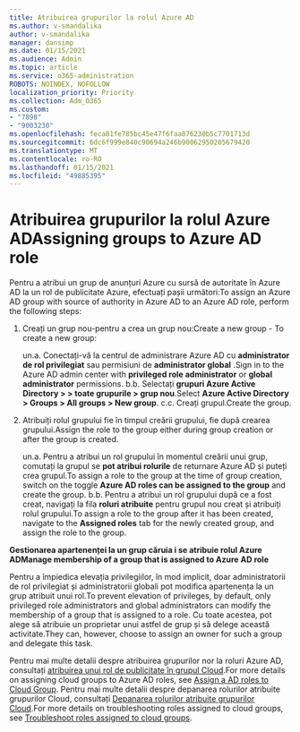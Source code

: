 ```yaml
---
title: Atribuirea grupurilor la rolul Azure AD
ms.author: v-smandalika
author: v-smandalika
manager: dansimp
ms.date: 01/15/2021
ms.audience: Admin
ms.topic: article
ms.service: o365-administration
ROBOTS: NOINDEX, NOFOLLOW
localization_priority: Priority
ms.collection: Adm_O365
ms.custom:
- "7898"
- "9003230"
ms.openlocfilehash: feca81fe785bc45e47f6faa876230b5c7701713d
ms.sourcegitcommit: 6dc6f999e840c90694a246b90062950205679420
ms.translationtype: MT
ms.contentlocale: ro-RO
ms.lasthandoff: 01/15/2021
ms.locfileid: "49885395"
---
```

# <a name="assigning-groups-to-azure-ad-role"></a><span data-ttu-id="d2239-102">Atribuirea grupurilor la rolul Azure AD</span><span class="sxs-lookup"><span data-stu-id="d2239-102">Assigning groups to Azure AD role</span></span>

<span data-ttu-id="d2239-103">Pentru a atribui un grup de anunțuri Azure cu sursă de autoritate în Azure AD la un rol de publicitate Azure, efectuați pașii următori:</span><span class="sxs-lookup"><span data-stu-id="d2239-103">To assign an Azure AD group with source of authority in Azure AD to an Azure AD role, perform the following steps:</span></span>

1. <span data-ttu-id="d2239-104">Creați un grup nou-pentru a crea un grup nou:</span><span class="sxs-lookup"><span data-stu-id="d2239-104">Create a new group - To create a new group:</span></span>

    <span data-ttu-id="d2239-105">un.</span><span class="sxs-lookup"><span data-stu-id="d2239-105">a.</span></span> <span data-ttu-id="d2239-106">Conectați-vă la centrul de administrare Azure AD cu **administrator de rol privilegiat** sau permisiuni de **administrator global** .</span><span class="sxs-lookup"><span data-stu-id="d2239-106">Sign in to the Azure AD admin center with **privileged role administrator** or **global administrator** permissions.</span></span>
    <span data-ttu-id="d2239-107">b.</span><span class="sxs-lookup"><span data-stu-id="d2239-107">b.</span></span> <span data-ttu-id="d2239-108">Selectați **grupuri Azure Active Directory > > toate grupurile > grup nou**.</span><span class="sxs-lookup"><span data-stu-id="d2239-108">Select **Azure Active Directory > Groups > All groups > New group**.</span></span>
    <span data-ttu-id="d2239-109">c.</span><span class="sxs-lookup"><span data-stu-id="d2239-109">c.</span></span> <span data-ttu-id="d2239-110">Creați grupul.</span><span class="sxs-lookup"><span data-stu-id="d2239-110">Create the group.</span></span>

2. <span data-ttu-id="d2239-111">Atribuiți rolul grupului fie în timpul creării grupului, fie după crearea grupului.</span><span class="sxs-lookup"><span data-stu-id="d2239-111">Assign the role to the group either during group creation or after the group is created.</span></span>

    <span data-ttu-id="d2239-112">un.</span><span class="sxs-lookup"><span data-stu-id="d2239-112">a.</span></span> <span data-ttu-id="d2239-113">Pentru a atribui un rol grupului în momentul creării unui grup, comutați la grupul se **pot atribui rolurile** de returnare Azure AD și puteți crea grupul.</span><span class="sxs-lookup"><span data-stu-id="d2239-113">To assign a role to the group at the time of group creation, switch on the toggle **Azure AD roles can be assigned to the group** and create the group.</span></span>
    <span data-ttu-id="d2239-114">b.</span><span class="sxs-lookup"><span data-stu-id="d2239-114">b.</span></span> <span data-ttu-id="d2239-115">Pentru a atribui un rol grupului după ce a fost creat, navigați la fila **roluri atribuite** pentru grupul nou creat și atribuiți rolul grupului.</span><span class="sxs-lookup"><span data-stu-id="d2239-115">To assign a role to the group after it has been created, navigate to the **Assigned roles** tab for the newly created group, and assign the role to the group.</span></span>  

<span data-ttu-id="d2239-116">**Gestionarea apartenenței la un grup căruia i se atribuie rolul Azure AD**</span><span class="sxs-lookup"><span data-stu-id="d2239-116">**Manage membership of a group that is assigned to Azure AD role**</span></span>

<span data-ttu-id="d2239-117">Pentru a împiedica elevația privilegiilor, în mod implicit, doar administratorii de rol privilegiat și administratorii globali pot modifica apartenența la un grup atribuit unui rol.</span><span class="sxs-lookup"><span data-stu-id="d2239-117">To prevent elevation of privileges, by default, only privileged role administrators and global administrators can modify the membership of a group that is assigned to a role.</span></span> <span data-ttu-id="d2239-118">Cu toate acestea, pot alege să atribuie un proprietar unui astfel de grup și să delege această activitate.</span><span class="sxs-lookup"><span data-stu-id="d2239-118">They can, however, choose to assign an owner for such a group and delegate this task.</span></span>

<span data-ttu-id="d2239-119">Pentru mai multe detalii despre atribuirea grupurilor nor la roluri Azure AD, consultați [atribuirea unui rol de publicitate în grupul Cloud](https://docs.microsoft.com/azure/active-directory/roles/groups-concept).</span><span class="sxs-lookup"><span data-stu-id="d2239-119">For more details on assigning cloud groups to Azure AD roles, see [Assign a AD roles to Cloud Group](https://docs.microsoft.com/azure/active-directory/roles/groups-concept).</span></span> <span data-ttu-id="d2239-120">Pentru mai multe detalii despre depanarea rolurilor atribuite grupurilor Cloud, consultați [Depanarea rolurilor atribuite grupurilor Cloud](https://docs.microsoft.com/azure/active-directory/roles/groups-faq-troubleshooting).</span><span class="sxs-lookup"><span data-stu-id="d2239-120">For more details on troubleshooting roles assigned to cloud groups, see [Troubleshoot roles assigned to cloud groups](https://docs.microsoft.com/azure/active-directory/roles/groups-faq-troubleshooting).</span></span>





